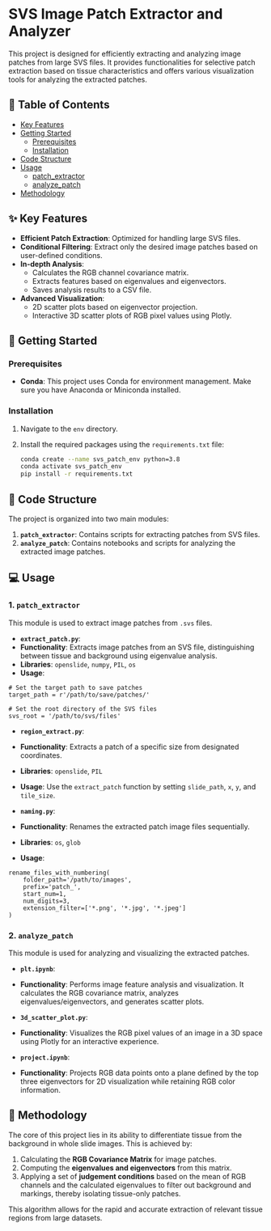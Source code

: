 # SVS Image Patch Extractor and Analyzer

This project is designed for efficiently extracting and analyzing image patches from large SVS files. It provides functionalities for selective patch extraction based on tissue characteristics and offers various visualization tools for analyzing the extracted patches.

## 📜 Table of Contents

* [Key Features](#-key-features)
* [Getting Started](#-getting-started)
  * [Prerequisites](#prerequisites)
  * [Installation](#installation)
* [Code Structure](#-code-structure)
* [Usage](#-usage)
  * [patch_extractor](#1-patch_extractor)
  * [analyze_patch](#2-analyze_patch)
* [Methodology](#-methodology)

## ✨ Key Features

* **Efficient Patch Extraction**: Optimized for handling large SVS files.
* **Conditional Filtering**: Extract only the desired image patches based on user-defined conditions.
* **In-depth Analysis**:
  * Calculates the RGB channel covariance matrix.
  * Extracts features based on eigenvalues and eigenvectors.
  * Saves analysis results to a CSV file.
* **Advanced Visualization**:
  * 2D scatter plots based on eigenvector projection.
  * Interactive 3D scatter plots of RGB pixel values using Plotly.

## 🚀 Getting Started

### Prerequisites

* **Conda**: This project uses Conda for environment management. Make sure you have Anaconda or Miniconda installed.

### Installation

1. Navigate to the `env` directory.
2. Install the required packages using the `requirements.txt` file:

   ```bash
   conda create --name svs_patch_env python=3.8
   conda activate svs_patch_env
   pip install -r requirements.txt
   ```
## 📁 Code Structure

The project is organized into two main modules:

1. **`patch_extractor`**: Contains scripts for extracting patches from SVS files.
2. **`analyze_patch`**: Contains notebooks and scripts for analyzing the extracted image patches.

## 💻 Usage

### 1. `patch_extractor`

This module is used to extract image patches from `.svs` files.

* **`extract_patch.py`**:
* **Functionality**: Extracts image patches from an SVS file, distinguishing between tissue and background using eigenvalue analysis.
* **Libraries**: `openslide`, `numpy`, `PIL`, `os`
* **Usage**:
 ```
 # Set the target path to save patches
 target_path = r'/path/to/save/patches/'
 
 # Set the root directory of the SVS files
 svs_root = '/path/to/svs/files'
 ```

* **`region_extract.py`**:
* **Functionality**: Extracts a patch of a specific size from designated coordinates.
* **Libraries**: `openslide`, `PIL`
* **Usage**: Use the `extract_patch` function by setting `slide_path`, `x`, `y`, and `tile_size`.

* **`naming.py`**:
* **Functionality**: Renames the extracted patch image files sequentially.
* **Libraries**: `os`, `glob`
* **Usage**:
 ```
 rename_files_with_numbering(
     folder_path='/path/to/images',
     prefix='patch_',
     start_num=1,
     num_digits=3,
     extension_filter=['*.png', '*.jpg', '*.jpeg']
 )
 ```

### 2. `analyze_patch`

This module is used for analyzing and visualizing the extracted patches.

* **`plt.ipynb`**:
* **Functionality**: Performs image feature analysis and visualization. It calculates the RGB covariance matrix, analyzes eigenvalues/eigenvectors, and generates scatter plots.

* **`3d_scatter_plot.py`**:
* **Functionality**: Visualizes the RGB pixel values of an image in a 3D space using Plotly for an interactive experience.

* **`project.ipynb`**:
* **Functionality**: Projects RGB data points onto a plane defined by the top three eigenvectors for 2D visualization while retaining RGB color information.

## 🔬 Methodology

The core of this project lies in its ability to differentiate tissue from the background in whole slide images. This is achieved by:

1. Calculating the **RGB Covariance Matrix** for image patches.
2. Computing the **eigenvalues and eigenvectors** from this matrix.
3. Applying a set of **judgement conditions** based on the mean of RGB channels and the calculated eigenvalues to filter out background and markings, thereby isolating tissue-only patches.

This algorithm allows for the rapid and accurate extraction of relevant tissue regions from large datasets.